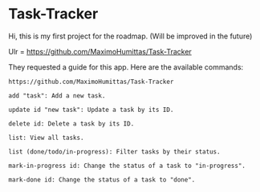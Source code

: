 # Task-Tracker

Hi, this is my first project for the roadmap. (Will be improved in the future)

Ulr = https://github.com/MaximoHumittas/Task-Tracker

They requested a guide for this app. Here are the available commands:

    https://github.com/MaximoHumittas/Task-Tracker

    add "task": Add a new task.

    update id "new task": Update a task by its ID.

    delete id: Delete a task by its ID.

    list: View all tasks.

    list (done/todo/in-progress): Filter tasks by their status.

    mark-in-progress id: Change the status of a task to "in-progress".

    mark-done id: Change the status of a task to "done".
